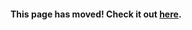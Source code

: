 #### This page has moved! Check it out [here](https://libgdx.com/dev/setup/).

<!-- Keep this page, since external sites might still link here -->